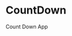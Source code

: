 # CountDown
 Count Down App
    
        
                                        
                                     
                                
                       
                
     
 
 
  

